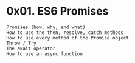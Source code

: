 # 0x01. ES6 Promises

	Promises (how, why, and what)
	How to use the then, resolve, catch methods
	How to use every method of the Promise object
	Throw / Try
	The await operator
	How to use an async function
